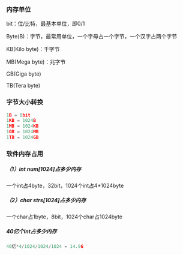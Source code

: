 ### 内存单位

bit：位/比特，最基本单位，即0/1

Byte(B)：字节，最常用单位，一个字母占一个字节，一个汉字占两个字节

KB(Kilo byte)：千字节

MB(Mega byte)：兆字节

GB(Giga byte)

TB(Tera byte)

### 字节大小转换

```c
1B = 8bit
1KB = 1024B
1MB = 1024KB
1GB = 1024MB
1TB = 1024GB
```

### 软件内存占用

##### （1）int num[1024]占多少内存

一个int占4byte，32bit，1024个int占4*1024byte

##### （2）char strs[1024]占多少内存

一个char占1byte，8bit，1024个char占1024byte

##### 40亿个int占多少内存

```c
40亿*4/1024/1024/1024 = 14.9G
```